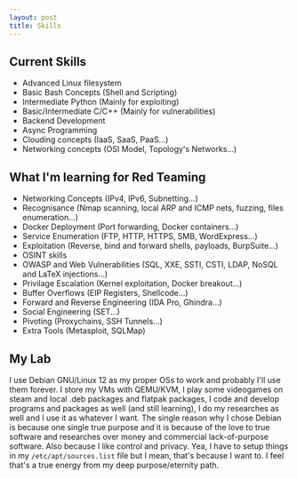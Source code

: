 ```yaml
---
layout: post
title: Skills
---
```


## Current Skills 
- Advanced Linux filesystem 
- Basic Bash Concepts (Shell and Scripting)
- Intermediate Python (Mainly for exploiting)
- Basic/Intermediate C/C++ (Mainly for vulnerabilities) 
- Backend Development
- Async Programming
- Clouding concepts (IaaS, SaaS, PaaS...)
- Networking concepts (OSI Model, Topology's Networks...)

## What I'm learning for Red Teaming
- Networking Concepts (IPv4, IPv6, Subnetting...)
- Recognisance (Nmap scanning, local ARP and ICMP nets, fuzzing, files enumeration...)
- Docker Deployment (Port forwarding, Docker containers...)
- Service Enumeration (FTP, HTTP, HTTPS, SMB, WordExpress...)
- Exploitation (Reverse, bind and forward shells, payloads, BurpSuite...)
- OSINT skills
- OWASP and Web Vulnerabilities (SQL, XXE, SSTI, CSTI, LDAP, NoSQL and LaTeX injections...) 
- Privilage Escalation (Kernel exploitation, Docker breakout...)
- Buffer Overflows (EIP Registers, Shellcode...)
- Forward and Reverse Engineering (IDA Pro, Ghindra...)
- Social Engineering (SET...)
- Pivoting (Proxychains, SSH Tunnels...)
- Extra Tools (Metasploit, SQLMap)

## My Lab
I use Debian GNU/Linux 12 as my proper OSs to work and probably I'll use them forever. I store my VMs with QEMU/KVM, I play some videogames on steam and local .deb packages and flatpak packages, I code and develop programs and packages as well (and still learning), I do my researches as well and I use it as whatever I want. The single reason why I chose Debian is because one single true purpose and it is because of the love to true software and researches over money and commercial lack-of-purpose software. Also because I like control and privacy. Yea, I have to setup things in my ```/etc/apt/sources.list``` file but I mean, that's because I want to. I feel that's a true energy from my deep purpose/eternity path.  


